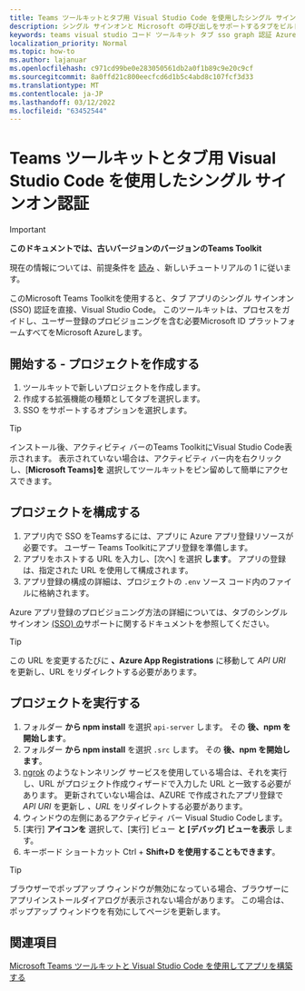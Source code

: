 ```yaml
---
title: Teams ツールキットとタブ用 Visual Studio Code を使用したシングル サインオン認証
description: シングル サインオンと Microsoft の呼び出しをサポートするタブをビルドし、Graphを使用してVisual Studio Code直接呼び出Microsoft Teams Toolkit
keywords: teams visual studio コード ツールキット タブ sso graph 認証 Azure IDENTITY プラットフォーム
localization_priority: Normal
ms.topic: how-to
ms.author: lajanuar
ms.openlocfilehash: c971cd99be0e283050561db2a0f1b89c9e20c9cf
ms.sourcegitcommit: 8a0ffd21c800eecfcd6d1b5c4abd8c107fcf3d33
ms.translationtype: MT
ms.contentlocale: ja-JP
ms.lasthandoff: 03/12/2022
ms.locfileid: "63452544"
---
```

# <a name="single-sign-on-authentication-with-teams-toolkit-and-visual-studio-code-for-tabs"></a>Teams ツールキットとタブ用 Visual Studio Code を使用したシングル サインオン認証

> [!IMPORTANT]
> **このドキュメントでは、古いバージョンのバージョンのTeams Toolkit**
>
> 現在の情報については、前提条件を [読み](../get-started/prerequisites.md) 、新しいチュートリアルの 1 に従います。

このMicrosoft Teams Toolkitを使用すると、タブ アプリのシングル サインオン (SSO) 認証を直接、Visual Studio Code。 このツールキットは、プロセスをガイドし、ユーザー登録のプロビジョニングを含む必要Microsoft ID プラットフォームすべてをMicrosoft Azureします。

## <a name="get-started--create-a-project"></a>開始する - プロジェクトを作成する

1. ツールキットで新しいプロジェクトを作成します。
1. 作成する拡張機能の種類としてタブを選択します。
1. SSO をサポートするオプションを選択します。

> [!TIP]
> インストール後、アクティビティ バーのTeams ToolkitにVisual Studio Code表示されます。 表示されていない場合は、アクティビティ バー内を右クリックし、[**Microsoft Teams]を** 選択してツールキットをピン留めして簡単にアクセスできます。

## <a name="configure-your-project"></a>プロジェクトを構成する

1. アプリ内で SSO をTeamsするには、アプリに Azure アプリ登録リソースが必要です。 ユーザー Teams Toolkitにアプリ登録を準備します。
1. アプリをホストする URL を入力し、[次へ] を選択 **します**。 アプリの登録は、指定された URL を使用して構成されます。
1. アプリ登録の構成の詳細は、プロジェクトの `.env` ソース コード内のファイルに格納されます。

Azure アプリ登録のプロビジョニング方法の詳細については、タブのシングル サインオン [(SSO) の](../tabs/how-to/authentication/auth-aad-sso.md)サポートに関するドキュメントを参照してください。

> [!TIP]
> この URL を変更するたびに **、Azure App Registrations** に移動して *API URI* を更新し、URL をリダイレクトする必要があります。

## <a name="run-your-project"></a>プロジェクトを実行する

1. フォルダー **から npm install** を選択 `api-server` します。 その **後、npm を開始します**。
1. フォルダー **から npm install** を選択 `.src` します。 その **後、npm を開始します**。
1. [ngrok](https://ngrok.com/) のようなトンネリング サービスを使用している場合は、それを実行し、URL がプロジェクト作成ウィザードで入力した URL と一致する必要があります。 更新されていない場合は、AZURE で作成されたアプリ登録で *API URI* を更新し *、URL* をリダイレクトする必要があります。
1. ウィンドウの左側にあるアクティビティ バー Visual Studio Codeします。
1. [実行] **アイコンを** 選択して、[実行] ビュー **と [デバッグ] ビューを表示** します。
1. キーボード ショートカット Ctrl + **Shift+D を使用することもできます**。

> [!TIP]
> ブラウザーでポップアップ ウィンドウが無効になっている場合、ブラウザーにアプリインストールダイアログが表示されない場合があります。 この場合は、ポップアップ ウィンドウを有効にしてページを更新します。

## <a name="see-also"></a>関連項目

[Microsoft Teams ツールキットと Visual Studio Code を使用してアプリを構築する](visual-studio-code-overview.md)
